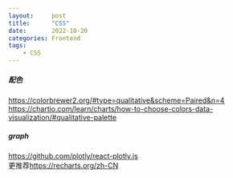 ```yaml
---
layout:     post
title:      "CSS"
date:       2022-10-20
categories: Frontend
tags:
    - CSS
---
```


##### 配色

<https://colorbrewer2.org/#type=qualitative&scheme=Paired&n=4>  
<https://chartio.com/learn/charts/how-to-choose-colors-data-visualization/#qualitative-palette>

##### graph

<https://github.com/plotly/react-plotly.js>  
更推荐<https://recharts.org/zh-CN>